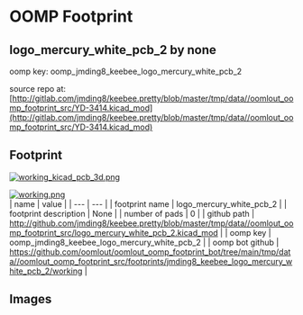 # OOMP Footprint  
## logo_mercury_white_pcb_2  by none  
  
oomp key: oomp_jmding8_keebee_logo_mercury_white_pcb_2  
  
source repo at: [http://gitlab.com/jmding8/keebee.pretty/blob/master/tmp/data//oomlout_oomp_footprint_src/YD-3414.kicad_mod](http://gitlab.com/jmding8/keebee.pretty/blob/master/tmp/data//oomlout_oomp_footprint_src/YD-3414.kicad_mod)  
## Footprint  
  
[![working_kicad_pcb_3d.png](working_kicad_pcb_3d_600.png)](working_kicad_pcb_3d.png)  
  
[![working.png](working_600.png)](working.png)  
| name | value | 
| --- | --- | 
| footprint name | logo_mercury_white_pcb_2 | 
| footprint description | None | 
| number of pads | 0 | 
| github path | http://github.com/jmding8/keebee.pretty/blob/master/tmp/data//oomlout_oomp_footprint_src/logo_mercury_white_pcb_2.kicad_mod | 
| oomp key | oomp_jmding8_keebee_logo_mercury_white_pcb_2 | 
| oomp bot github | https://github.com/oomlout/oomlout_oomp_footprint_bot/tree/main/tmp/data//oomlout_oomp_footprint_src/footprints/jmding8_keebee_logo_mercury_white_pcb_2/working | 
## Images  
